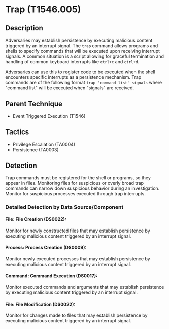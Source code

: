 # Trap (T1546.005)

## Description
Adversaries may establish persistence by executing malicious content triggered by an interrupt signal. The ```trap``` command allows programs and shells to specify commands that will be executed upon receiving interrupt signals. A common situation is a script allowing for graceful termination and handling of common keyboard interrupts like ```ctrl+c``` and ```ctrl+d```.

Adversaries can use this to register code to be executed when the shell encounters specific interrupts as a persistence mechanism. Trap commands are of the following format ```trap 'command list' signals``` where "command list" will be executed when "signals" are received.

## Parent Technique
- Event Triggered Execution (T1546)

## Tactics
- Privilege Escalation (TA0004)
- Persistence (TA0003)

## Detection
Trap commands must be registered for the shell or programs, so they appear in files. Monitoring files for suspicious or overly broad trap commands can narrow down suspicious behavior during an investigation. Monitor for suspicious processes executed through trap interrupts.

### Detailed Detection by Data Source/Component
#### File: File Creation (DS0022): 
Monitor for newly constructed files that may establish persistence by executing malicious content triggered by an interrupt signal.

#### Process: Process Creation (DS0009): 
Monitor newly executed processes that may establish persistence by executing malicious content triggered by an interrupt signal.

#### Command: Command Execution (DS0017): 
Monitor executed commands and arguments that may establish persistence by executing malicious content triggered by an interrupt signal.

#### File: File Modification (DS0022): 
Monitor for changes made to files that may establish persistence by executing malicious content triggered by an interrupt signal.

